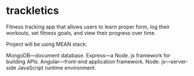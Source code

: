 # trackletics
Fitness tracking app that allows users to learn proper form, log their workouts, set fitness goals, and view their progress over time.

Project will be using MEAN stack:

MongoDB—document database.
Express—a Node. js framework for building APIs.
Angular—front-end application framework.
Node. js—server-side JavaScript runtime environment.
